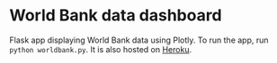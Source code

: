 # World Bank data dashboard

Flask app displaying World Bank data using Plotly. To run the app, run ```python worldbank.py```. 
It is also hosted on [Heroku](https://wb-dashboard-app.herokuapp.com/).
